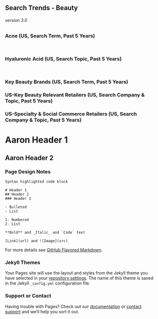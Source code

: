## Search Trends - Beauty
###### version 3.0
### Acne (US, Search Term, Past 5 Years)
<script type="text/javascript" src="https://ssl.gstatic.com/trends_nrtr/1754_RC01/embed_loader.js"></script> <script type="text/javascript"> trends.embed.renderExploreWidget("TIMESERIES", {"comparisonItem":[{"keyword":"Acne","geo":"US","time":"today 5-y"}],"category":0,"property":""}, {"exploreQuery":"date=today%205-y&geo=US&q=Acne","guestPath":"https://trends.google.com:443/trends/embed/"}); </script> 
&nbsp; &nbsp; &nbsp; &nbsp; &nbsp;
### Hyaluronic Acid (US, Search Topic, Past 5 Years)
<script type="text/javascript" src="https://ssl.gstatic.com/trends_nrtr/1754_RC01/embed_loader.js"></script> <script type="text/javascript"> trends.embed.renderExploreWidget("TIMESERIES", {"comparisonItem":[{"keyword":"/m/04ldlf","geo":"US","time":"today 5-y"}],"category":0,"property":""}, {"exploreQuery":"date=today%205-y&geo=US&q=%2Fm%2F04ldlf","guestPath":"https://trends.google.com:443/trends/embed/"}); </script> 
&nbsp;
### Key Beauty Brands (US, Search Term, Past 5 Years)
<script type="text/javascript" src="https://ssl.gstatic.com/trends_nrtr/1754_RC01/embed_loader.js"></script> <script type="text/javascript"> trends.embed.renderExploreWidget("TIMESERIES", {"comparisonItem":[{"keyword":"Neutrogena","geo":"US","time":"today 5-y"},{"keyword":"Olay","geo":"US","time":"today 5-y"},{"keyword":"Cetaphil","geo":"US","time":"today 5-y"},{"keyword":"Cerave","geo":"US","time":"today 5-y"},{"keyword":"Aveeno","geo":"US","time":"today 5-y"}],"category":0,"property":""}, {"exploreQuery":"date=today%205-y&geo=US&q=Neutrogena,Olay,Cetaphil,Cerave,Aveeno","guestPath":"https://trends.google.com:443/trends/embed/"}); </script> 

### US-Key Beauty Relevant Retailers (US, Search Company & Topic, Past 5 Years)
<script type="text/javascript" src="https://ssl.gstatic.com/trends_nrtr/1754_RC01/embed_loader.js"></script> <script type="text/javascript"> trends.embed.renderExploreWidget("TIMESERIES", {"comparisonItem":[{"keyword":"/m/0841v","geo":"US","time":"today 5-y"},{"keyword":"/m/01b39j","geo":"US","time":"today 5-y"},{"keyword":"/m/02rx13","geo":"US","time":"today 5-y"},{"keyword":"/m/03p3r21","geo":"US","time":"today 5-y"},{"keyword":"/m/05nn45","geo":"US","time":"today 5-y"}],"category":0,"property":""}, {"exploreQuery":"date=today%205-y&geo=US&q=%2Fm%2F0841v,%2Fm%2F01b39j,%2Fm%2F02rx13,%2Fm%2F03p3r21,%2Fm%2F05nn45","guestPath":"https://trends.google.com:443/trends/embed/"}); </script> 
### US-Specialty & Social Commerce Retailers (US, Search Company & Topic, Past 5 Years)
<script type="text/javascript" src="https://ssl.gstatic.com/trends_nrtr/1754_RC01/embed_loader.js"></script> <script type="text/javascript"> trends.embed.renderExploreWidget("TIMESERIES", {"comparisonItem":[{"keyword":"/m/05nn45","geo":"US","time":"today 5-y"},{"keyword":"/m/03p3r21","geo":"US","time":"today 5-y"},{"keyword":"/g/11b6sf6dxk","geo":"US","time":"today 5-y"},{"keyword":"/m/05d8vj","geo":"US","time":"today 5-y"},{"keyword":"/g/11c2nhntly","geo":"US","time":"today 5-y"}],"category":0,"property":""}, {"exploreQuery":"date=today%205-y&geo=US&q=%2Fm%2F05nn45,%2Fm%2F03p3r21,%2Fg%2F11b6sf6dxk,%2Fm%2F05d8vj,%2Fg%2F11c2nhntly","guestPath":"https://trends.google.com:443/trends/embed/"}); </script> 


# Aaron Header 1
## Aaron Header 2
### Page Design Notes

```Page Design Notes
Syntax highlighted code block

# Header 1
## Header 2
### Header 3

- Bulleted
- List

1. Numbered
2. List

**Bold** and _Italic_ and `Code` text

[Link](url) and ![Image](src)
```

For more details see [GitHub Flavored Markdown](https://guides.github.com/features/mastering-markdown/).

### Jekyll Themes

Your Pages site will use the layout and styles from the Jekyll theme you have selected in your [repository settings](https://github.com/aaronschenck/Beauty-Insights/settings). The name of this theme is saved in the Jekyll `_config.yml` configuration file.

### Support or Contact

Having trouble with Pages? Check out our [documentation](https://help.github.com/categories/github-pages-basics/) or [contact support](https://github.com/contact) and we’ll help you sort it out.
